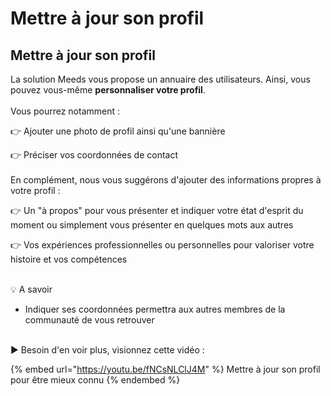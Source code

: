 # Mettre à jour son profil

## Mettre à jour son profil

La solution Meeds vous propose un annuaire des utilisateurs. Ainsi, vous pouvez vous-même **personnaliser votre profil**.\
\
Vous pourrez notamment :

👉 Ajouter une photo de profil ainsi qu'une bannière

👉 Préciser vos coordonnées de contact\
\
En complément, nous vous suggérons d'ajouter des informations propres à votre profil :

👉 Un "à propos" pour vous présenter et indiquer votre état d'esprit du moment ou simplement vous présenter en quelques mots aux autres

👉 Vos expériences professionnelles ou personnelles pour valoriser votre histoire et vos compétences

\
💡 A savoir

* Indiquer ses coordonnées permettra aux autres membres de la communauté de vous retrouver

\
▶ Besoin d'en voir plus, visionnez cette vidéo :

{% embed url="https://youtu.be/fNCsNLClJ4M" %}
Mettre à jour son profil pour être mieux connu
{% endembed %}
